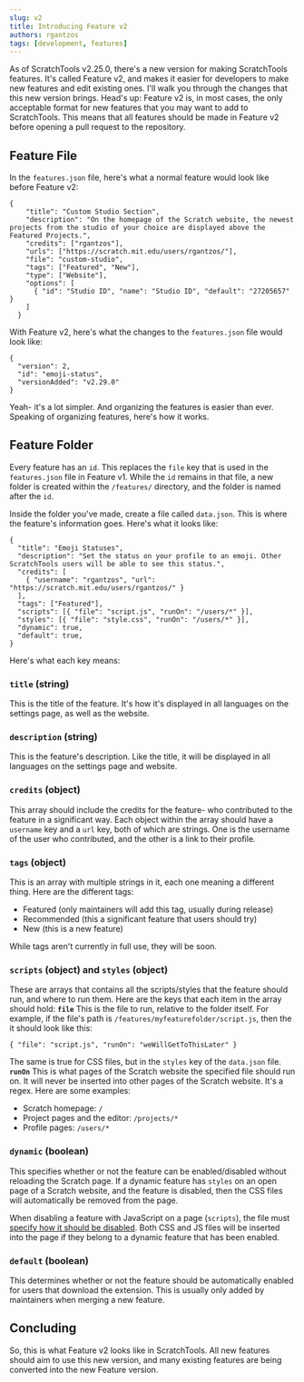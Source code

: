```yaml
---
slug: v2
title: Introducing Feature v2
authors: rgantzos
tags: [development, features]
---
```


As of ScratchTools v2.25.0, there's a new version for making ScratchTools features. It's called Feature v2, and makes it easier for developers to make new features and edit existing ones. I'll walk you through the changes that this new version brings. Head's up: Feature v2 is, in most cases, the only acceptable format for new features that you may want to add to ScratchTools. This means that all features should be made in Feature v2 before opening a pull request to the repository.
## Feature File
In the `features.json` file, here's what a normal feature would look like before Feature v2:
```
{
    "title": "Custom Studio Section",
    "description": "On the homepage of the Scratch website, the newest projects from the studio of your choice are displayed above the Featured Projects.",
    "credits": ["rgantzos"],
    "urls": ["https://scratch.mit.edu/users/rgantzos/"],
    "file": "custom-studio",
    "tags": ["Featured", "New"],
    "type": ["Website"],
    "options": [
      { "id": "Studio ID", "name": "Studio ID", "default": "27205657" }
    ]
  }
  ```
  With Feature v2, here's what the changes to the `features.json` file would look like:
  ```
  {
    "version": 2,
    "id": "emoji-status",
    "versionAdded": "v2.29.0"
  }
  ```
  Yeah- it's a lot simpler. And organizing the features is easier than ever. Speaking of organizing features, here's how it works.
  ## Feature Folder
  Every feature has an `id`. This replaces the `file` key that is used in the `features.json` file in Feature v1. While the `id` remains in that file, a new folder is created within the `/features/` directory, and the folder is named after the `id`.

Inside the folder you've made, create a file called `data.json`. This is where the feature's information goes. Here's what it looks like:
```
{
  "title": "Emoji Statuses",
  "description": "Set the status on your profile to an emoji. Other ScratchTools users will be able to see this status.",
  "credits": [
    { "username": "rgantzos", "url": "https://scratch.mit.edu/users/rgantzos/" }
  ],
  "tags": ["Featured"],
  "scripts": [{ "file": "script.js", "runOn": "/users/*" }],
  "styles": [{ "file": "style.css", "runOn": "/users/*" }],
  "dynamic": true,
  "default": true,
}
```
Here's what each key means:
### `title` (string)
This is the title of the feature. It's how it's displayed in all languages on the settings page, as well as the website.
### `description` (string)
This is the feature's description. Like the title, it will be displayed in all languages on the settings page and website.
### `credits` (object)
This array should include the credits for the feature- who contributed to the feature in a significant way. Each object within the array should have a `username` key and a `url` key, both of which are strings. One is the username of the user who contributed, and the other is a link to their profile.
### `tags` (object)
This is an array with multiple strings in it, each one meaning a different thing. Here are the different tags:

- Featured (only maintainers will add this tag, usually during release)
- Recommended (this a significant feature that users should try)
- New (this is a new feature)

While tags aren't currently in full use, they will be soon.
### `scripts` (object) and `styles` (object)
These are arrays that contains all the scripts/styles that the feature should run, and where to run them. Here are the keys that each item in the array should hold:
**`file`**
This is the file to run, relative to the folder itself. For example, if the file's path is `/features/myfeaturefolder/script.js`, then the it should look like this:
```
{ "file": "script.js", "runOn": "weWillGetToThisLater" }
```
The same is true for CSS files, but in the `styles` key of the `data.json` file.
**`runOn`**
This is what pages of the Scratch website the specified file should run on. It will never be inserted into other pages of the Scratch website. It's a regex. Here are some examples:

- Scratch homepage: `/`
- Project pages and the editor: `/projects/*`
- Profile pages: `/users/*`
### `dynamic` (boolean)
This specifies whether or not the feature can be enabled/disabled without reloading the Scratch page. If a dynamic feature has `styles` on an open page of a Scratch website, and the feature is disabled, then the CSS files will automatically be removed from the page.

When disabling a feature with JavaScript on a page (`scripts`), the file must [specify how it should be disabled](https://docs.scratchtools.app/docs/api/setdisable). Both CSS and JS files will be inserted into the page if they belong to a dynamic feature that has been enabled.
### `default` (boolean)
This determines whether or not the feature should be automatically enabled for users that download the extension. This is usually only added by maintainers when merging a new feature.

## Concluding
So, this is what Feature v2 looks like in ScratchTools. All new features should aim to use this new version, and many existing features are being converted into the new Feature version.
